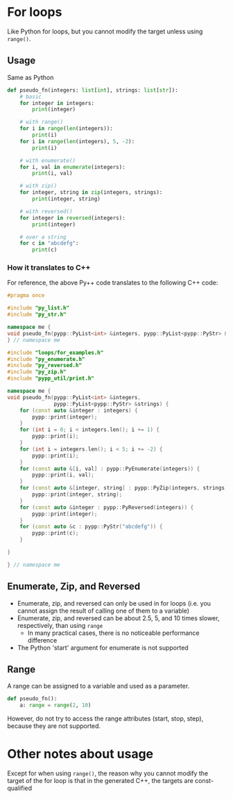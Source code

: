 # For loops

Like Python for loops, but you cannot modify the target unless using `range()`.

## Usage

Same as Python

```python
def pseudo_fn(integers: list[int], strings: list[str]):
    # basic
    for integer in integers:
        print(integer)

    # with range()
    for i in range(len(integers)):
        print(i)
    for i in range(len(integers), 5, -2):
        print(i)

    # with enumerate()
    for i, val in enumerate(integers):
        print(i, val)

    # with zip()
    for integer, string in zip(integers, strings):
        print(integer, string)

    # with reversed()
    for integer in reversed(integers):
        print(integer)

    # over a string
    for c in "abcdefg":
        print(c)
```

### How it translates to C++

For reference, the above Py++ code translates to the following C++ code:

```cpp
#pragma once

#include "py_list.h"
#include "py_str.h"

namespace me {
void pseudo_fn(pypp::PyList<int> &integers, pypp::PyList<pypp::PyStr> &strings);
} // namespace me
```

```cpp
#include "loops/for_examples.h"
#include "py_enumerate.h"
#include "py_reversed.h"
#include "py_zip.h"
#include "pypp_util/print.h"

namespace me {
void pseudo_fn(pypp::PyList<int> &integers,
               pypp::PyList<pypp::PyStr> &strings) {
    for (const auto &integer : integers) {
        pypp::print(integer);
    }
    for (int i = 0; i < integers.len(); i += 1) {
        pypp::print(i);
    }
    for (int i = integers.len(); i < 5; i += -2) {
        pypp::print(i);
    }
    for (const auto &[i, val] : pypp::PyEnumerate(integers)) {
        pypp::print(i, val);
    }
    for (const auto &[integer, string] : pypp::PyZip(integers, strings)) {
        pypp::print(integer, string);
    }
    for (const auto &integer : pypp::PyReversed(integers)) {
        pypp::print(integer);
    }
    for (const auto &c : pypp::PyStr("abcdefg")) {
        pypp::print(c);
    }

}

} // namespace me
```

## Enumerate, Zip, and Reversed

- Enumerate, zip, and reversed can only be used in for loops (i.e. you cannot assign the result of calling one of them to a variable)
- Enumerate, zip, and reversed can be about 2.5, 5, and 10 times slower, respectively, than using `range`
    - In many practical cases, there is no noticeable performance difference
- The Python 'start' argument for enumerate is not supported

## Range

A range can be assigned to a variable and used as a parameter.

```python
def pseudo_fn():
    a: range = range(2, 10)
```

However, do not try to access the range attributes (start, stop, step), because they are not supported.

# Other notes about usage

Except for when using `range()`, the reason why you cannot modify the target of the for loop is that in the generated C++, the targets are const-qualified

